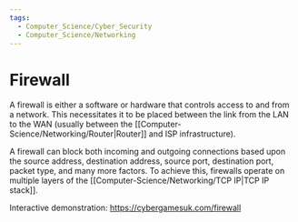 ```yaml
---
tags:
  - Computer_Science/Cyber_Security
  - Computer_Science/Networking
---
```

# Firewall
A firewall is either a software or hardware that controls access to and from a network. This necessitates it to be placed between the link from the LAN to the WAN (usually between the [[Computer-Science/Networking/Router|Router]] and ISP infrastructure).

A firewall can block both incoming and outgoing connections based upon the source address, destination address, source port, destination port, packet type, and many more factors.
To achieve this, firewalls operate on multiple layers of the [[Computer-Science/Networking/TCP IP|TCP IP stack]].

Interactive demonstration: https://cybergamesuk.com/firewall
